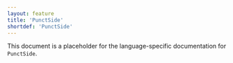 ```yaml
---
layout: feature
title: 'PunctSide'
shortdef: 'PunctSide'
---
```


This document is a placeholder for the language-specific documentation
for `PunctSide`.
